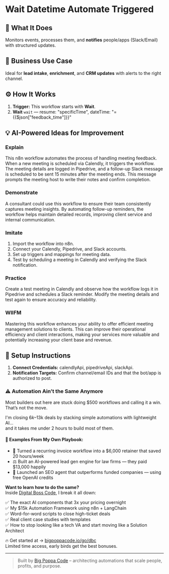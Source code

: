 # Wait Datetime Automate Triggered
## 🚀 What It Does
Monitors events, processes them, and **notifies** people/apps (Slack/Email) with structured updates.

## 💼 Business Use Case
Ideal for **lead intake**, **enrichment**, and **CRM updates** with alerts to the right channel.

## ⚙️ How It Works
1. **Trigger:** This workflow starts with **Wait**.
2. **Wait** `wait` — resume: "specificTime", dateTime: "={{$json["feedback_time"]}}"

## 💡 AI-Powered Ideas for Improvement
### Explain
This n8n workflow automates the process of handling meeting feedback. When a new meeting is scheduled via Calendly, it triggers the workflow. The meeting details are logged in Pipedrive, and a follow-up Slack message is scheduled to be sent 15 minutes after the meeting ends. This message prompts the meeting host to write their notes and confirm completion.

### Demonstrate
A consultant could use this workflow to ensure their team consistently captures meeting insights. By automating follow-up reminders, the workflow helps maintain detailed records, improving client service and internal communication.

### Imitate
1. Import the workflow into n8n.
2. Connect your Calendly, Pipedrive, and Slack accounts.
3. Set up triggers and mappings for meeting data.
4. Test by scheduling a meeting in Calendly and verifying the Slack notification.

### Practice
Create a test meeting in Calendly and observe how the workflow logs it in Pipedrive and schedules a Slack reminder. Modify the meeting details and test again to ensure accuracy and reliability.

### WIIFM
Mastering this workflow enhances your ability to offer efficient meeting management solutions to clients. This can improve their operational efficiency and client interactions, making your services more valuable and potentially increasing your client base and revenue.

## 🔧 Setup Instructions
1. **Connect Credentials:** calendlyApi, pipedriveApi, slackApi.
2. **Notification Targets:** Confirm channel/email IDs and that the bot/app is authorized to post.

### ⚠️ Automation Ain’t the Same Anymore

Most builders out here are stuck doing $500 workflows and calling it a win.  
That’s not the move.  

I'm closing $6k–$13k deals by stacking simple automations with lightweight AI...  
and it takes me under 2 hours to build most of them.

#### 🧠 Examples From My Own Playbook:
- 🔁 Turned a recurring invoice workflow into a $6,000 retainer that saved 20 hours/week  
- ⚖️ Built an AI-powered lead gen engine for law firms — they paid $13,000 happily  
- 🚀 Launched an SEO agent that outperforms funded companies — using free OpenAI credits  

**Want to learn how to do the same?**  
Inside [Digital Boss Code](https://bigpoppacode.io/go/dbc), I break it all down:

✅ The exact AI components that 3x your pricing overnight  
✅ My $15k Automation Framework using n8n + LangChain  
✅ Word-for-word scripts to close high-ticket deals  
✅ Real client case studies with templates  
✅ How to stop looking like a tech VA and start moving like a Solution Architect  

🔥 Get started at → [bigpoppacode.io/go/dbc](https://bigpoppacode.io/go/dbc)  
Limited time access, early birds get the best bonuses.

---
> Built by [Big Poppa Code](https://bigpoppacode.io) – architecting automations that scale people, profits, and purpose.

